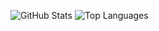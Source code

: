 ![GitHub Stats](https://github-readme-stats.vercel.app/api?username=wafflelover404&show_icons=true&theme=transparent)
![Top Languages](https://github-readme-stats.vercel.app/api/top-langs/?username=wafflelover404&show_icons=true&theme=transparent&layout=compact)
